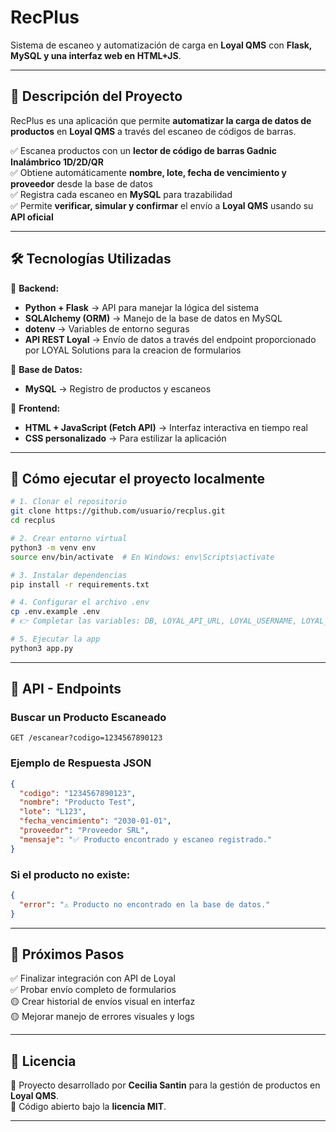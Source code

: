 # **RecPlus**

Sistema de escaneo y automatización de carga en **Loyal QMS** con **Flask, MySQL y una interfaz web en HTML+JS**.

---

## **📌 Descripción del Proyecto**  
RecPlus es una aplicación que permite **automatizar la carga de datos de productos** en **Loyal QMS** a través del escaneo de códigos de barras.  

✅ Escanea productos con un **lector de código de barras Gadnic Inalámbrico 1D/2D/QR**  
✅ Obtiene automáticamente **nombre, lote, fecha de vencimiento y proveedor** desde la base de datos  
✅ Registra cada escaneo en **MySQL** para trazabilidad  
✅ Permite **verificar, simular y confirmar** el envío a **Loyal QMS** usando su **API oficial**

---

## **🛠️ Tecnologías Utilizadas**

📌 **Backend:**  
- **Python + Flask** → API para manejar la lógica del sistema  
- **SQLAlchemy (ORM)** → Manejo de la base de datos en MySQL  
- **dotenv** → Variables de entorno seguras  
- **API REST Loyal** → Envío de datos a través del endpoint proporcionado por LOYAL Solutions para la creacion de formularios

📌 **Base de Datos:**  
- **MySQL** → Registro de productos y escaneos  

📌 **Frontend:**  
- **HTML + JavaScript (Fetch API)** → Interfaz interactiva en tiempo real  
- **CSS personalizado** → Para estilizar la aplicación

---

## **📂 Cómo ejecutar el proyecto localmente**

```bash
# 1. Clonar el repositorio
git clone https://github.com/usuario/recplus.git
cd recplus

# 2. Crear entorno virtual
python3 -m venv env
source env/bin/activate  # En Windows: env\Scripts\activate

# 3. Instalar dependencias
pip install -r requirements.txt

# 4. Configurar el archivo .env
cp .env.example .env
# 👉 Completar las variables: DB, LOYAL_API_URL, LOYAL_USERNAME, LOYAL_PASSWORD

# 5. Ejecutar la app
python3 app.py
```

---

## **📌 API - Endpoints**

### Buscar un Producto Escaneado  
```http
GET /escanear?codigo=1234567890123
```

### Ejemplo de Respuesta JSON  
```json
{
  "codigo": "1234567890123",
  "nombre": "Producto Test",
  "lote": "L123",
  "fecha_vencimiento": "2030-01-01",
  "proveedor": "Proveedor SRL",
  "mensaje": "✅ Producto encontrado y escaneo registrado."
}
```

### Si el producto no existe:  
```json
{
  "error": "⚠️ Producto no encontrado en la base de datos."
}
```

---

## **📌 Próximos Pasos**

✅ Finalizar integración con API de Loyal  
✅ Probar envío completo de formularios  
🟡 Crear historial de envíos visual en interfaz  
🟡 Mejorar manejo de errores visuales y logs

---

## **📜 Licencia**

📌 Proyecto desarrollado por **Cecilia Santin** para la gestión de productos en **Loyal QMS**.  
📌 Código abierto bajo la **licencia MIT**.

---